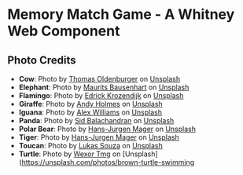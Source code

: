 # Memory Match Game - A Whitney Web Component

## Photo Credits

- **Cow**: Photo by [Thomas Oldenburger](https://unsplash.com/@thomasoldenburger?utm_content=creditCopyText&utm_medium=referral&utm_source=unsplash) on [Unsplash](https://unsplash.com/photos/brown-and-white-cow-on-green-grass-field-during-daytime-1SQFd9_zNW4?utm_content=creditCopyText&utm_medium=referral&utm_source=unsplash)
- **Elephant**: Photo by [Maurits Bausenhart](https://unsplash.com/@maur1ts?utm_content=creditCopyText&utm_medium=referral&utm_source=unsplash) on [Unsplash](https://unsplash.com/photos/baby-elephant-Ay67yB6vmF8?utm_content=creditCopyText&utm_medium=referral&utm_source=unsplash)
- **Flamingo**: Photo by [Edrick Krozendijk](https://unsplash.com/@edrxckk?utm_content=creditCopyText&utm_medium=referral&utm_source=unsplash) on [Unsplash](https://unsplash.com/photos/pink-flamingo-in-close-up-photography-25JxltstHSc?utm_content=creditCopyText&utm_medium=referral&utm_source=unsplash)
- **Giraffe**: Photo by [Andy Holmes](https://unsplash.com/@andyjh07?utm_content=creditCopyText&utm_medium=referral&utm_source=unsplash) on [Unsplash](https://unsplash.com/photos/selective-focus-photo-of-giraffe-D6TqIa-tWRY?utm_content=creditCopyText&utm_medium=referral&utm_source=unsplash)
- **Iguana**: Photo by [Alex Williams](https://unsplash.com/@alexwillss?utm_content=creditCopyText&utm_medium=referral&utm_source=unsplash) on [Unsplash](https://unsplash.com/photos/green-and-brown-iguana-on-brown-tree-branch-during-daytime-CxayZniisNA?utm_content=creditCopyText&utm_medium=referral&utm_source=unsplash)
- **Panda**: Photo by [Sid Balachandran](https://unsplash.com/@sid_balachandran?utm_content=creditCopyText&utm_medium=referral&utm_source=unsplash) on [Unsplash](https://unsplash.com/photos/panda-eating-bamboo-_9a-3NO5KJE?utm_content=creditCopyText&utm_medium=referral&utm_source=unsplash)
- **Polar Bear**: Photo by [Hans-Jurgen Mager](https://unsplash.com/@hansjurgen007?utm_content=creditCopyText&utm_medium=referral&utm_source=unsplash) on [Unsplash](https://unsplash.com/photos/polar-bear-on-snow-covered-ground-during-daytime-qQWV91TTBrE?utm_content=creditCopyText&utm_medium=referral&utm_source=unsplash)
- **Tiger**: Photo by [Hans-Jurgen Mager](https://unsplash.com/@hansjurgen007?utm_content=creditCopyText&utm_medium=referral&utm_source=unsplash) on [Unsplash](https://unsplash.com/photos/brown-tiger-walking-on-brown-sand-during-daytime-Fbdr6gXJBVY?utm_content=creditCopyText&utm_medium=referral&utm_source=unsplash)
- **Toucan**: Photo by [Lukas Souza](https://unsplash.com/@lukassouza?utm_content=creditCopyText&utm_medium=referral&utm_source=unsplash) on [Unsplash](https://unsplash.com/photos/black-white-and-yellow-bird-on-brown-tree-branch-during-daytime-vjFC9OjrOtA?utm_content=creditCopyText&utm_medium=referral&utm_source=unsplash)
- **Turtle**: Photo by [Wexor Tmg](https://unsplash.com/@wexor?utm_content=creditCopyText&utm_medium=referral&utm_source=unsplash) on [Unsplash](https://unsplash.com/photos/brown-turtle-swimming
